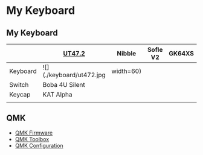 # My Keyboard

## My Keyboard

|          | [UT47.2](https://github.com/ai03-2725/UT47.2) | Nibble | Sofle V2 | GK64XS | Anne Pro 2 | Das 4 | Filco |
| -------- | --------------------------------------------- | ------ | -------- | ------ | ---------- | ----- | ----- |
| Keyboard | ![](./keyboard/ut472.jpg | width=60)                     |        |          |        |            |       |       |
| Switch   | Boba 4U Silent                                |        |          |        |            |       |       |
| Keycap   | KAT Alpha                                     |        |          |        |            |       |       |
|          |                                               |        |          |        |            |       |       |

## QMK

- [QMK Firmware](https://github.com/qmk/qmk_firmware)
- [QMK Toolbox](https://github.com/qmk/qmk_toolbox)
- [QMK Configuration](https://github.com/qmk/qmk_configurator)
